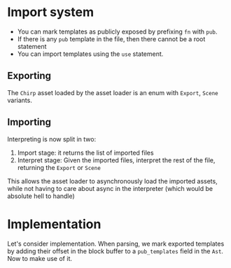 # Import system

- You can mark templates as publicly exposed by prefixing `fn` with `pub`.
- If there is any `pub` template in the file, then there cannot be a root statement
- You can import templates using the `use` statement.

## Exporting

The `Chirp` asset loaded by the asset loader is an enum with `Export`, `Scene`
variants.

## Importing

Interpreting is now split in two:

1. Import stage: it returns the list of imported files
2. Interpret stage: Given the imported files, interpret the rest of the file,
   returning the `Export` or `Scene`

This allows the asset loader to asynchronously load the imported assets, while
not having to care about async in the interpreter (which would be absolute
hell to handle)

# Implementation

Let's consider implementation. When parsing, we mark exported templates by adding
their offset in the block buffer to a `pub_templates` field in the `Ast`.
Now to make use of it.

